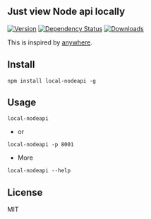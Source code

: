 Just view Node api locally
------------

[![Version][version]](https://npmjs.org/package/local-nodeapi)
[![Dependency Status][deps]](https://david-dm.org/lichunqiang/local-nodeapi)
[![Downloads][downloads]](https://npmjs.org/package/local-nodeapi)

This is inspired by [anywhere](https://github.com/JacksonTian/anywhere).

## Install

	npm install local-nodeapi -g

## Usage

```
local-nodeapi
```

* or

```
local-nodeapi -p 8001
```

* More

```
local-nodeapi --help
```

## License

MIT

[version]: http://img.shields.io/npm/v/local-nodeapi.svg?style=flat
[deps]: http://img.shields.io/david/lichunqiang/local-nodeapi.svg?style=flat
[downloads]: http://img.shields.io/npm/dm/local-nodeapi.svg?style=flat